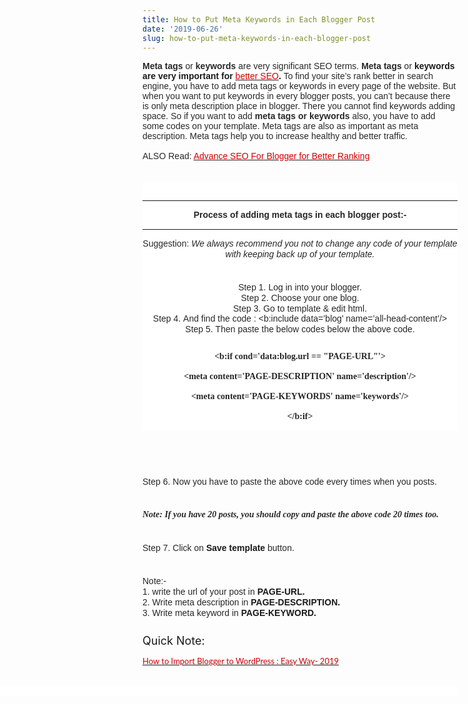 ```yaml
---
title: How to Put Meta Keywords in Each Blogger Post
date: '2019-06-26'
slug: how-to-put-meta-keywords-in-each-blogger-post
---
```

<div dir="ltr" style="text-align: left;"><b style="background-color: white; background-position: 0px 0px; border: 0px; color: #272727; font-family: poppins, sans-serif; font-size: 14px; margin: 0px; outline: 0px; padding: 0px; transition: all 0.17s ease 0s; vertical-align: baseline;">Meta tags</b><span style="background-color: white; color: #272727; font-family: &quot;poppins&quot; , sans-serif; font-size: 14px;">&nbsp;or&nbsp;</span><b style="background-color: white; background-position: 0px 0px; border: 0px; color: #272727; font-family: poppins, sans-serif; font-size: 14px; margin: 0px; outline: 0px; padding: 0px; transition: all 0.17s ease 0s; vertical-align: baseline;">keywords&nbsp;</b><span style="background-color: white; color: #272727; font-family: &quot;poppins&quot; , sans-serif; font-size: 14px;">are very significant SEO terms.&nbsp;</span><b style="background-color: white; background-position: 0px 0px; border: 0px; color: #272727; font-family: poppins, sans-serif; font-size: 14px; margin: 0px; outline: 0px; padding: 0px; transition: all 0.17s ease 0s; vertical-align: baseline;">Meta tags</b><span style="background-color: white; color: #272727; font-family: &quot;poppins&quot; , sans-serif; font-size: 14px;">&nbsp;or&nbsp;</span><span style="background-color: white; background-position: 0px 0px; border: 0px; font-family: &quot;poppins&quot; , sans-serif; font-size: 14px; margin: 0px; outline: 0px; padding: 0px; transition: all 0.17s ease 0s; vertical-align: baseline;"><b>keywords are very important for </b><a href="https://waytoidea.blogspot.com/2019/07/Killer-Blogspot-SEO-Tips-For-bloggers.html"><span style="color: #cc0000;">better SEO</span></a><b>.</b></span><span style="background-color: white; color: #272727; font-family: &quot;poppins&quot; , sans-serif; font-size: 14px;">&nbsp;To find your site’s rank better in search engine, you have to add meta tags or keywords in every page of the website. But when you want to put keywords in every blogger posts, you can’t because there is only meta description place in blogger. There you cannot find keywords adding space. So if you want to add&nbsp;</span><b style="background-color: white; background-position: 0px 0px; border: 0px; color: #272727; font-family: poppins, sans-serif; font-size: 14px; margin: 0px; outline: 0px; padding: 0px; transition: all 0.17s ease 0s; vertical-align: baseline;">meta tags or keywords</b><span style="background-color: white; color: #272727; font-family: &quot;poppins&quot; , sans-serif; font-size: 14px;">&nbsp;also, you have to add some codes on your template. Meta tags are also as important as meta description. Meta tags help you to increase healthy and better traffic.</span><br /><span style="background-color: white; color: #272727; font-family: &quot;poppins&quot; , sans-serif; font-size: 14px;"><br /></span> <span style="background-color: white; font-family: &quot;poppins&quot; , sans-serif; font-size: 14px;"><span style="color: #272727;">ALSO Read: </span><a href="https://waytoidea.blogspot.com/2019/06/Advance-SEO-for-Blogger.html"><span style="color: #cc0000;">Advance SEO For Blogger for Better Ranking</span></a></span><br /><br /><br /><header style="background-color: white; box-sizing: inherit; padding: 15px 0px;"><h1 itemprop="headline" style="box-sizing: inherit; font-size: 30px; font-weight: 100; line-height: 1.2; margin: 0px 0px 10px;"><hr style="color: #272727; font-family: Poppins, sans-serif; font-size: 14px; outline: 0px; transition: all 0.17s ease 0s;" /></h1><h4 style="background-position: 0px 0px; border: 0px; color: #272727; font-family: poppins, sans-serif; font-size: 14px; margin: 0px 0px 15px; outline: 0px; padding: 0px; position: relative; transition: all 0.17s ease 0s; vertical-align: baseline;">Process of adding meta tags in each blogger post:-</h4><h1 itemprop="headline" style="box-sizing: inherit; font-size: 30px; line-height: 1.2; margin: 0px 0px 10px;"><hr style="color: #272727; font-family: poppins, sans-serif; font-size: 14px; font-weight: 100; outline: 0px; transition: all 0.17s ease 0s;" /><b style="background-position: 0px 0px; border: 0px; color: #272727; font-family: poppins, sans-serif; font-size: 14px; font-weight: 100; margin: 0px; outline: 0px; padding: 0px; transition: all 0.17s ease 0s; vertical-align: baseline;">Suggestion:</b><span style="color: #272727; font-family: &quot;poppins&quot; , sans-serif; font-size: 14px; font-weight: 100;">&nbsp;</span><i style="background-position: 0px 0px; border: 0px; color: #272727; font-family: poppins, sans-serif; font-size: 14px; font-weight: 100; margin: 0px; outline: 0px; padding: 0px; transition: all 0.17s ease 0s; vertical-align: baseline;">We always recommend you not to change any code of your template with keeping back up of your template.</i><br style="color: #272727; font-family: Poppins, sans-serif; font-size: 14px; outline: 0px; transition: all 0.17s ease 0s;" /><br style="color: #272727; font-family: Poppins, sans-serif; font-size: 14px; outline: 0px; transition: all 0.17s ease 0s;" /><b style="background-position: 0px 0px; border: 0px; color: #272727; font-family: poppins, sans-serif; font-size: 14px; font-weight: 100; margin: 0px; outline: 0px; padding: 0px; transition: all 0.17s ease 0s; vertical-align: baseline;">Step 1.</b><span style="color: #272727; font-family: &quot;poppins&quot; , sans-serif; font-size: 14px; font-weight: 100;">&nbsp;Log in into your blogger.</span><br style="color: #272727; font-family: Poppins, sans-serif; font-size: 14px; outline: 0px; transition: all 0.17s ease 0s;" /><b style="background-position: 0px 0px; border: 0px; color: #272727; font-family: poppins, sans-serif; font-size: 14px; font-weight: 100; margin: 0px; outline: 0px; padding: 0px; transition: all 0.17s ease 0s; vertical-align: baseline;">Step 2.</b><span style="color: #272727; font-family: &quot;poppins&quot; , sans-serif; font-size: 14px; font-weight: 100;">&nbsp;Choose your one blog.</span><br style="color: #272727; font-family: Poppins, sans-serif; font-size: 14px; outline: 0px; transition: all 0.17s ease 0s;" /><b style="background-position: 0px 0px; border: 0px; color: #272727; font-family: poppins, sans-serif; font-size: 14px; font-weight: 100; margin: 0px; outline: 0px; padding: 0px; transition: all 0.17s ease 0s; vertical-align: baseline;">Step 3.</b><span style="color: #272727; font-family: &quot;poppins&quot; , sans-serif; font-size: 14px; font-weight: 100;">&nbsp;Go to&nbsp;</span><b style="background-position: 0px 0px; border: 0px; color: #272727; font-family: poppins, sans-serif; font-size: 14px; font-weight: 100; margin: 0px; outline: 0px; padding: 0px; transition: all 0.17s ease 0s; vertical-align: baseline;">template&nbsp;</b><span style="color: #272727; font-family: &quot;poppins&quot; , sans-serif; font-size: 14px; font-weight: 100;">&amp;&nbsp;</span><b style="background-position: 0px 0px; border: 0px; color: #272727; font-family: poppins, sans-serif; font-size: 14px; font-weight: 100; margin: 0px; outline: 0px; padding: 0px; transition: all 0.17s ease 0s; vertical-align: baseline;">edit html</b><span style="color: #272727; font-family: &quot;poppins&quot; , sans-serif; font-size: 14px; font-weight: 100;">.</span><br style="color: #272727; font-family: Poppins, sans-serif; font-size: 14px; outline: 0px; transition: all 0.17s ease 0s;" /><b style="background-position: 0px 0px; border: 0px; color: #272727; font-family: poppins, sans-serif; font-size: 14px; font-weight: 100; margin: 0px; outline: 0px; padding: 0px; transition: all 0.17s ease 0s; vertical-align: baseline;">Step 4.</b><span style="color: #272727; font-family: &quot;poppins&quot; , sans-serif; font-size: 14px;"><span style="font-weight: 100;">&nbsp;And find the code :&nbsp;&lt;b:include data=’blog’ name=’all-head-content’/&gt;</span><b:include data="’blog’" name="’all-head-content’/"></b:include></span><b style="background-position: 0px 0px; border: 0px; color: #272727; font-family: poppins, sans-serif; font-size: 14px; font-weight: 100; margin: 0px; outline: 0px; padding: 0px; transition: all 0.17s ease 0s; vertical-align: baseline;"><b:include data="’blog’" name="’all-head-content’/"></b:include></b><b style="background-position: 0px 0px; border: 0px; color: #272727; font-family: poppins, sans-serif; font-size: 14px; font-weight: 100; margin: 0px; outline: 0px; padding: 0px; transition: all 0.17s ease 0s; vertical-align: baseline;"><b:include data="’blog’" name="’all-head-content’/"></b:include></b><br style="color: #272727; font-family: Poppins, sans-serif; font-size: 14px; outline: 0px; transition: all 0.17s ease 0s;" /><b style="background-position: 0px 0px; border: 0px; color: #272727; font-family: poppins, sans-serif; font-size: 14px; font-weight: 100; margin: 0px; outline: 0px; padding: 0px; transition: all 0.17s ease 0s; vertical-align: baseline;">Step 5.</b><span style="color: #272727; font-family: &quot;poppins&quot; , sans-serif; font-size: 14px; font-weight: 100;">&nbsp;Then paste the below codes below the above code.</span></h1><div><b><span style="color: #272727; font-family: Times, Times New Roman, serif; font-size: 14px;"></span></b><br /><div><div><span style="color: #272727; font-family: Times, Times New Roman, serif; font-size: 14px;"><b>&lt;b:if cond='data:blog.url == "PAGE-URL"'&gt;</b></span></div><div><span style="color: #272727; font-family: Times, Times New Roman, serif; font-size: 14px;"><b><br /></b></span><span style="color: #272727; font-family: Times, Times New Roman, serif; font-size: 14px;"><b>&lt;meta content='PAGE-DESCRIPTION' name='description'/&gt;</b></span></div><div><span style="color: #272727; font-family: Times, Times New Roman, serif; font-size: 14px;"><b><br /></b></span><span style="color: #272727; font-family: Times, Times New Roman, serif; font-size: 14px;"><b>&lt;meta content='PAGE-KEYWORDS' name='keywords'/&gt;</b></span></div><div><span style="color: #272727; font-family: Times, Times New Roman, serif; font-size: 14px;"><b><br /></b></span><span style="color: #272727; font-family: Times, Times New Roman, serif; font-size: 14px;"><b>&lt;/b:if&gt;</b></span></div></div><span style="color: #272727; font-family: &quot;poppins&quot; , sans-serif; font-size: 14px;"></span></div><div><div><span style="color: #272727; font-family: &quot;poppins&quot; , sans-serif; font-size: 14px;"><b><b:if cond="data:blog.url == &quot;PAGE-URL&quot;"></b:if></b></span></div><div></div><div></div><div></div></div></header><br /><h1 itemprop="headline" style="box-sizing: inherit; font-size: 30px; line-height: 1.2; margin: 0px 0px 10px;"><b style="background-position: 0px 0px; border: 0px; color: #272727; font-family: poppins, sans-serif; font-size: 14px; font-weight: 100; margin: 0px; outline: 0px; padding: 0px; transition: all 0.17s ease 0s; vertical-align: baseline;"> Step 6.&nbsp;</b><span style="color: #272727; font-family: &quot;poppins&quot; , sans-serif; font-size: 14px; font-weight: 100;">Now you have to paste the above code every times when you posts.</span><br style="color: #272727; font-family: Poppins, sans-serif; font-size: 14px; outline: 0px; transition: all 0.17s ease 0s;" /><br style="color: #272727; font-family: Poppins, sans-serif; font-size: 14px; outline: 0px; transition: all 0.17s ease 0s;" /><span style="font-family: &quot;georgia&quot; , &quot;times new roman&quot; , serif;"><span style="background-position: 0px 0px; border: 0px; color: #272727; font-size: 14px; margin: 0px; outline: 0px; padding: 0px; transition: all 0.17s ease 0s; vertical-align: baseline;"><i style="background: 0px 0px; border: 0px; margin: 0px; outline: 0px; padding: 0px; transition: all 0.17s ease 0s; vertical-align: baseline;">Note:</i></span><span style="color: #272727; font-size: 14px;">&nbsp;</span><i style="background-position: 0px 0px; border: 0px; color: #272727; font-size: 14px; margin: 0px; outline: 0px; padding: 0px; transition: all 0.17s ease 0s; vertical-align: baseline;">If you have 20 posts, you should copy and paste the above code 20 times too.</i></span></h1><h1 itemprop="headline" style="box-sizing: inherit; font-size: 30px; line-height: 1.2; margin: 0px 0px 10px;"><b style="background-position: 0px 0px; border: 0px; color: #272727; font-family: poppins, sans-serif; font-size: 14px; font-weight: 100; margin: 0px; outline: 0px; padding: 0px; transition: all 0.17s ease 0s; vertical-align: baseline;"><br /></b></h1><h1 itemprop="headline" style="box-sizing: inherit; font-size: 30px; line-height: 1.2; margin: 0px 0px 10px;"><b style="background-position: 0px 0px; border: 0px; color: #272727; font-family: poppins, sans-serif; font-size: 14px; font-weight: 100; margin: 0px; outline: 0px; padding: 0px; transition: all 0.17s ease 0s; vertical-align: baseline;">Step 7.</b><span style="color: #272727; font-family: &quot;poppins&quot; , sans-serif; font-size: 14px; font-weight: 100;">&nbsp;Click on&nbsp;</span><span style="background-position: 0px 0px; border: 0px; font-family: &quot;poppins&quot; , sans-serif; font-size: 14px; margin: 0px; outline: 0px; padding: 0px; transition: all 0.17s ease 0s; vertical-align: baseline;">Save template</span><span style="color: #272727; font-family: &quot;poppins&quot; , sans-serif; font-size: 14px; font-weight: 100;">&nbsp;button.</span><br style="color: #272727; font-family: Poppins, sans-serif; font-size: 14px; outline: 0px; transition: all 0.17s ease 0s;" /><br style="color: #272727; font-family: Poppins, sans-serif; font-size: 14px; outline: 0px; transition: all 0.17s ease 0s;" /><b style="background-position: 0px 0px; border: 0px; color: #272727; font-family: poppins, sans-serif; font-size: 14px; font-weight: 100; margin: 0px; outline: 0px; padding: 0px; transition: all 0.17s ease 0s; vertical-align: baseline;">Note:-</b><br style="color: #272727; font-family: Poppins, sans-serif; font-size: 14px; outline: 0px; transition: all 0.17s ease 0s;" /><span style="color: #272727; font-family: &quot;poppins&quot; , sans-serif; font-size: 14px; font-weight: 100;">1.</span><span style="background-position: 0px 0px; border: 0px; color: #272727; font-family: &quot;poppins&quot; , sans-serif; font-size: 14px; font-weight: 100; margin: 0px; outline: 0px; padding: 0px; transition: all 0.17s ease 0s; vertical-align: baseline; white-space: pre;"> </span><span style="color: #272727; font-family: &quot;poppins&quot; , sans-serif; font-size: 14px; font-weight: 100;">write the url of your post in </span><span style="font-family: &quot;poppins&quot; , sans-serif; font-size: 14px;">PAGE-URL.</span><br style="color: #272727; font-family: Poppins, sans-serif; font-size: 14px; outline: 0px; transition: all 0.17s ease 0s;" /><span style="color: #272727; font-family: &quot;poppins&quot; , sans-serif; font-size: 14px; font-weight: 100;">2.</span><span style="background-position: 0px 0px; border: 0px; color: #272727; font-family: &quot;poppins&quot; , sans-serif; font-size: 14px; font-weight: 100; margin: 0px; outline: 0px; padding: 0px; transition: all 0.17s ease 0s; vertical-align: baseline; white-space: pre;"> </span><span style="color: #272727; font-family: &quot;poppins&quot; , sans-serif; font-size: 14px; font-weight: 100;">Write meta description in </span><span style="font-family: &quot;poppins&quot; , sans-serif; font-size: 14px;">PAGE-DESCRIPTION.</span><br style="color: #272727; font-family: Poppins, sans-serif; font-size: 14px; outline: 0px; transition: all 0.17s ease 0s;" /><span style="color: #272727; font-family: &quot;poppins&quot; , sans-serif; font-size: 14px; font-weight: 100;">3.</span><span style="background-position: 0px 0px; border: 0px; color: #272727; font-family: &quot;poppins&quot; , sans-serif; font-size: 14px; font-weight: 100; margin: 0px; outline: 0px; padding: 0px; transition: all 0.17s ease 0s; vertical-align: baseline; white-space: pre;"> </span><span style="color: #272727; font-family: &quot;poppins&quot; , sans-serif; font-size: 14px; font-weight: 100;">Write meta keyword in </span><span style="font-family: &quot;poppins&quot; , sans-serif; font-size: 14px;">PAGE-KEYWORD.</span></h1><div style="font-size: 18px;"><span style="color: #cc0000; font-family: &quot;poppins&quot; , sans-serif; font-size: 14px;"><br /></span></div><div style="font-size: 18px;"></div><div style="font-size: 18px;">Quick Note:&nbsp;</div><h1 itemprop="name headline" style="font-family: Lato, sans-serif; font-weight: 400; line-height: 44px; margin: 0px; outline: 0px; padding: 0px; position: relative; transition: all 0.3s ease 0s;"><span style="font-size: small;"><a href="https://eshouters.blogspot.com/2019/06/how-to-import-your-blogger-posts-comments-users-from-blogspot-to-wordpress.html"><span style="color: #cc0000;">How to Import Blogger to WordPress : Easy Way- 2019</span></a></span></h1><h1 itemprop="name headline" style="font-family: Lato, sans-serif; font-weight: 400; line-height: 44px; margin: 0px; outline: 0px; padding: 0px; position: relative; transition: all 0.3s ease 0s;"></h1><br /><div itemprop="text" style="background-color: white; box-sizing: inherit; display: inline-block; float: right; font-family: graphikweb-regular, sans-serif; font-size: 17px; margin: 1px 0px 14px; overflow: hidden; padding: 0px; width: 757.2px;"><div style="box-sizing: inherit; font-weight: initial; margin-bottom: 14px; margin-top: 1px; overflow: hidden; padding: 0px; position: relative; width: 757.2px;"></div></div></div>
